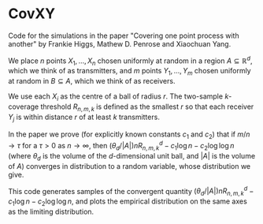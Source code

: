 # CovXY

Code for the simulations in the paper "Covering one point process with another" by Frankie Higgs, Mathew D. Penrose and Xiaochuan Yang.

We place $n$ points $X_1, \dots, X_n$ chosen uniformly at random in a region $A \subseteq \mathbb{R}^d$, which we think of as transmitters,
and $m$ points $Y_1, \dots, Y_m$ chosen uniformly at random in $B \subseteq A$, which we think of as receivers.

We use each $X_i$ as the centre of a ball of radius $r$.
The two-sample $k$-coverage threshold $R_{n,m,k}$ is defined as the smallest $r$ so that each receiver $Y_j$ is within distance $r$ of at least $k$ transmitters.

In the paper we prove (for explicitly known constants $c_1$ and $c_2$) that if $m/n \to \tau$ for a $\tau > 0$ as $n \to \infty$, then $(\theta_d / |A|) n R_{n,m,k}^d - c_1 \log n - c_2 \log\log n$ (where $\theta_d$ is the volume of the $d$-dimensional unit ball, and $|A|$ is the volume of $A$) converges in distribution to a random variable, whose distribution we give.

This code generates samples of the convergent quantity $(\theta_d / |A|) n R_{n,m,k}^d - c_1 \log n - c_2 \log\log n$, and plots the empirical distribution on the same axes as the limiting distribution.
